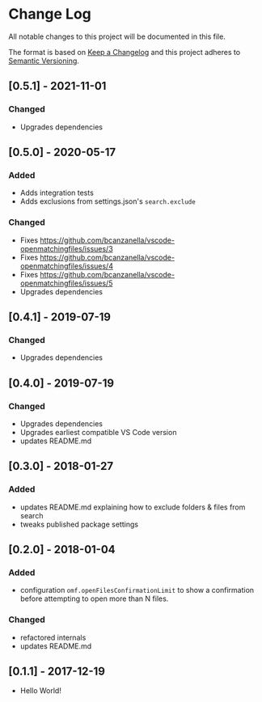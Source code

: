 # Change Log

All notable changes to this project will be documented in this file.

The format is based on [Keep a Changelog](http://keepachangelog.com/) and this project adheres to [Semantic Versioning](http://semver.org/).

## [0.5.1] - 2021-11-01

### Changed

- Upgrades dependencies

## [0.5.0] - 2020-05-17

### Added

- Adds integration tests
- Adds exclusions from settings.json's `search.exclude`

### Changed

- Fixes https://github.com/bcanzanella/vscode-openmatchingfiles/issues/3
- Fixes https://github.com/bcanzanella/vscode-openmatchingfiles/issues/4
- Fixes https://github.com/bcanzanella/vscode-openmatchingfiles/issues/5
- Upgrades dependencies

## [0.4.1] - 2019-07-19

### Changed

- Upgrades dependencies

## [0.4.0] - 2019-07-19

### Changed

- Upgrades dependencies
- Upgrades earliest compatible VS Code version
- updates README.md

## [0.3.0] - 2018-01-27

### Added

- updates README.md explaining how to exclude folders & files from search
- tweaks published package settings

## [0.2.0] - 2018-01-04

### Added

- configuration `omf.openFilesConfirmationLimit` to show a confirmation before attempting to open more than N files.

### Changed

- refactored internals
- updates README.md

## [0.1.1] - 2017-12-19

- Hello World!
